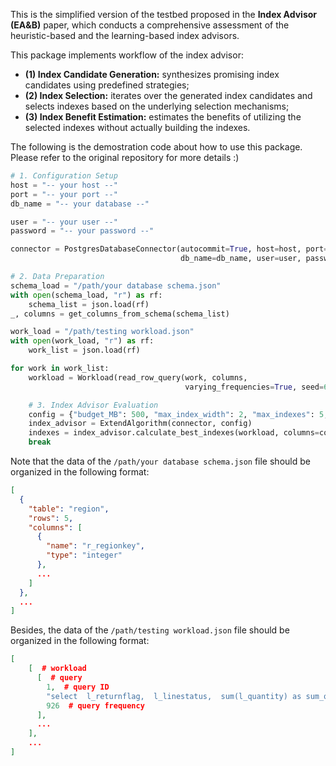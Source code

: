 This is the simplified version of the testbed proposed in the **Index Advisor (EA&B)** paper, which conducts a comprehensive assessment of the heuristic-based and the learning-based index advisors.

This package implements workflow of the index advisor: 

- **(1) Index Candidate Generation:** synthesizes promising index candidates using predefined strategies;
- **(2) Index Selection:** iterates over the generated index candidates and selects indexes based on the underlying selection mechanisms;
- **(3) Index Benefit Estimation:**  estimates the benefits of utilizing the selected indexes without actually building the indexes.

The following is the demostration code about how to use this package. Please refer to the original repository for more details :)

```python
# 1. Configuration Setup
host = "-- your host --"
port = "-- your port --"
db_name = "-- your database --"

user = "-- your user --"
password = "-- your password --"

connector = PostgresDatabaseConnector(autocommit=True, host=host, port=port,
                                      db_name=db_name, user=user, password=password)

# 2. Data Preparation
schema_load = "/path/your database schema.json"
with open(schema_load, "r") as rf:
    schema_list = json.load(rf)
_, columns = get_columns_from_schema(schema_list)

work_load = "/path/testing workload.json"
with open(work_load, "r") as rf:
    work_list = json.load(rf)

for work in work_list:
    workload = Workload(read_row_query(work, columns, 
                                       varying_frequencies=True, seed=666))

	# 3. Index Advisor Evaluation
    config = {"budget_MB": 500, "max_index_width": 2, "max_indexes": 5, "constraint": "storage"}
    index_advisor = ExtendAlgorithm(connector, config)
    indexes = index_advisor.calculate_best_indexes(workload, columns=columns)
    break
```

Note that the data of the `/path/your database schema.json` file should be organized in the following format:

```json
[
  {
    "table": "region",
    "rows": 5,
    "columns": [
      {
        "name": "r_regionkey",
        "type": "integer"
      },
      ...
    ]
  },
  ...
]
```

Besides, the data of the `/path/testing workload.json` file should be organized in the following format:

```json
[
    [  # workload
      [  # query
        1,  # query ID
        "select  l_returnflag,  l_linestatus,  sum(l_quantity) as sum_qty, ...",  # query text
        926  # query frequency
      ],
      ...
    ],
    ...
]
```

